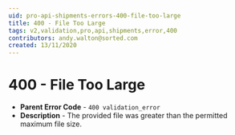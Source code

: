 ```yaml
---
uid: pro-api-shipments-errors-400-file-too-large
title: 400 - File Too Large
tags: v2,validation,pro,api,shipments,error,400
contributors: andy.walton@sorted.com
created: 13/11/2020
---
```

# 400 - File Too Large

* **Parent Error Code** - `400 validation_error`
* **Description** - The provided file was greater than the permitted maximum file size.